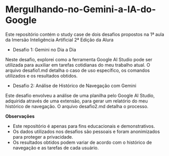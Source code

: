 # Mergulhando-no-Gemini-a-IA-do-Google
Este repositório contém o study case de dois desafios propostos na 1ª aula da Imersão Inteligência Artificial 2ª Edição da Alura

- Desafio 1: Gemini no Dia a Dia
  
Neste desafio, explorei como a ferramenta Google AI Studio pode ser utilizada para auxiliar em tarefas cotidianas do meu trabalho atual. O arquivo desafio1.md detalha o caso de uso específico, os comandos utilizados e os resultados obtidos.

- Desafio 2: Análise de Histórico de Navegação com Gemini

Este desafio envolveu a análise de uma planilha pelo Google AI Studio, adquirida através de uma extensão, para gerar um relatório do meu histórico de navegação. O arquivo desafio2.md detalha o processo.

**Observações**
- Este repositório é apenas para fins educacionais e demonstrativos.
- Os dados utilizados nos desafios são pessoais e foram anonimizados para proteger a privacidade.
- Os resultados obtidos podem variar de acordo com o histórico de navegação e as tarefas de cada usuário.
